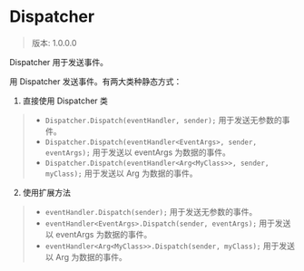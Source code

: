 Dispatcher
==========

> 版本: 1.0.0.0

Dispatcher 用于发送事件。

用 Dispatcher 发送事件。有两大类种静态方式：

1. 直接使用 Dispatcher 类

> * `Dispatcher.Dispatch(eventHandler, sender);` 用于发送无参数的事件。
> * `Dispatcher.Dispatch(eventHandler<EventArgs>, sender, eventArgs);` 用于发送以 eventArgs 为数据的事件。
> * `Dispatcher.Dispatch(eventHandler<Arg<MyClass>>, sender, myClass);` 用于发送以 Arg<Myclass> 为数据的事件。

2. 使用扩展方法

> * `eventHandler.Dispatch(sender);` 用于发送无参数的事件。
> * `eventHandler<EventArgs>.Dispatch(sender, eventArgs);` 用于发送以 eventArgs 为数据的事件。
> * `eventHandler<Arg<MyClass>>.Dispatch(sender, myClass);` 用于发送以 Arg<Myclass> 为数据的事件。
